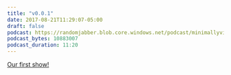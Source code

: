 ```yaml
---
title: "v0.0.1"
date: 2017-08-21T11:29:07-05:00
draft: false
podcast: https://randomjabber.blob.core.windows.net/podcast/minimallyviable_podcast-v0.0.1.mp3
podcast_bytes: 10883007
podcast_duration: 11:20
---
```


[Our first show!](https://randomjabber.blob.core.windows.net/podcast/minimallyviable_podcast-v0.0.1.mp3)
